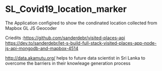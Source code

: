 # SL_Covid19_location_marker
 The Application configired to show the condinated location collected from Mapbox GL JS Geocoder

Criedits :https://github.com/sanderdebr/visited-places-api
https://dev.to/sanderdebr/let-s-build-full-stack-visited-places-app-node-js-api-mongodb-and-mapbox-4514

http://data.akamutu.org/ helps to future data scientist in Sri Lanka to overcome the barriers in their knowleage generation process 
